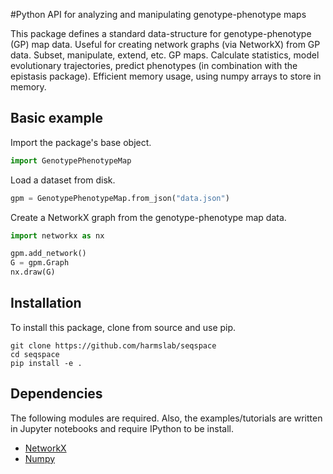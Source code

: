 
#Python API for analyzing and manipulating genotype-phenotype maps

This package defines a standard data-structure for genotype-phenotype (GP) map data.
Useful for creating network graphs (via NetworkX) from GP data. Subset, manipulate,
extend, etc. GP maps. Calculate statistics, model evolutionary trajectories, predict
phenotypes (in combination with the epistasis package). Efficient memory usage,
using numpy arrays to store in memory.

## Basic example

Import the package's base object.
```python
import GenotypePhenotypeMap
```

Load a dataset from disk.
```python
gpm = GenotypePhenotypeMap.from_json("data.json")
```

Create a NetworkX graph from the genotype-phenotype map data.
```python
import networkx as nx

gpm.add_network()
G = gpm.Graph
nx.draw(G)
```

## Installation

To install this package, clone from source and use pip.
```
git clone https://github.com/harmslab/seqspace
cd seqspace
pip install -e .
```

## Dependencies

The following modules are required. Also, the examples/tutorials are written in Jupyter notebooks and require IPython to be install.

* [NetworkX](https://networkx.github.io/)
* [Numpy](http://www.numpy.org/)
